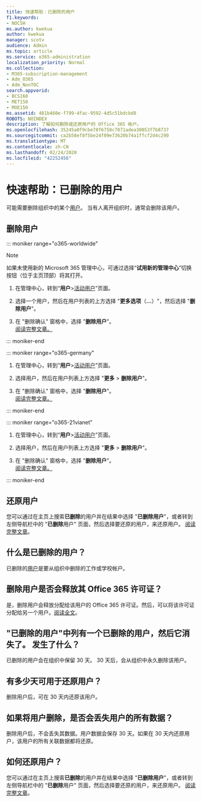 ```yaml
---
title: 快速帮助：已删除的用户
f1.keywords:
- NOCSH
ms.author: kwekua
author: kwekua
manager: scotv
audience: Admin
ms.topic: article
ms.service: o365-administration
localization_priority: Normal
ms.collection:
- M365-subscription-management
- Adm_O365
- Adm_NonTOC
search.appverid:
- BCS160
- MET150
- MOE150
ms.assetid: 481b460e-f799-4fac-9592-4d5c51bdcbd8
ROBOTS: NOINDEX
description: 了解如何删除或还原用户的 Office 365 帐户。
ms.openlocfilehash: 35245a0f9cbe78f6758c7071adea30053f7b8737
ms.sourcegitcommit: ca2b58ef8f5be24f09e73620b74a1ffcf2d4c290
ms.translationtype: MT
ms.contentlocale: zh-CN
ms.lasthandoff: 02/24/2020
ms.locfileid: "42252456"
---
```

# <a name="quick-help-deleted-user"></a>快速帮助：已删除的用户

可能需要删除组织中的某个[用户](../add-users/add-users.md)。 当有人离开组织时，通常会删除该用户。 
  
## <a name="delete-a-user"></a>删除用户

::: moniker range="o365-worldwide"

> [!NOTE]
> 如果未使用新的 Microsoft 365 管理中心，可通过选择“**试用新的管理中心**”切换按钮（位于主页顶部）将其打开。
  
1. 在管理中心，转到“**用户**\><a href="https://go.microsoft.com/fwlink/p/?linkid=834822" target="_blank">活动用户</a>”页面。

2. 选择一个用户，然后在用户列表的上方选择 "**更多选项**（**...**）"，然后选择 "**删除用户**"。
  
3. 在 "删除确认" 窗格中，选择 "**删除用户**"。 <br/>[阅读完整文章。](../add-users/delete-a-user.md)
  
::: moniker-end

::: moniker range="o365-germany"

1. 在管理中心，转到“**用户**\><a href="https://go.microsoft.com/fwlink/p/?linkid=847686" target="_blank">活动用户</a>”页面。  

2. 选择用户，然后在用户列表上方选择 "**更多** > **删除用户**"。
  
3. 在 "删除确认" 窗格中，选择 "**删除用户**"。 <br/>[阅读完整文章。](../add-users/delete-a-user.md)

::: moniker-end

::: moniker range="o365-21vianet"

1. 在管理中心，转到“**用户**\><a href="https://go.microsoft.com/fwlink/p/?linkid=850628" target="_blank">活动用户</a>”页面。 

2. 选择用户，然后在用户列表上方选择 "**更多** > **删除用户**"。
  
3. 在 "删除确认" 窗格中，选择 "**删除用户**"。 <br/>[阅读完整文章。](../add-users/delete-a-user.md)

::: moniker-end

  
## <a name="restore-a-user"></a>还原用户

您可以通过在主页上搜索**已删除**的用户并在结果中选择 "**已删除用户**"，或者转到左侧导航栏中的 "**已删除**用户" 页面，然后选择要还原的用户，来还原用户。 [阅读完整文章](../add-users/delete-a-user.md)。
  
## <a name="what-are-deleted-users"></a>什么是已删除的用户？

已删除的[用户](../add-users/add-users.md)是要从组织中删除的工作或学校帐户。 
  
## <a name="does-deleting-a-user-free-up-their-office-365-license"></a>删除用户是否会释放其 Office 365 许可证？

是，删除用户会释放分配给该用户的 Office 365 许可证。然后，可以将该许可证分配给另一个用户。[阅读全文](../../commerce/licenses/remove-licenses-from-subscription.md)。
  
## <a name="i-had-a-deleted-user-listed-in-deleted-users-and-then-it-disappeared-what-happened"></a>"已删除的用户"中列有一个已删除的用户，然后它消失了。 发生了什么？

已删除的用户会在组织中保留 30 天。 30 天后，会从组织中永久删除该用户。
  
## <a name="how-long-do-i-have-if-i-want-to-restore-a-user"></a>有多少天可用于还原用户？

删除用户后，可在 30 天内还原该用户。
  
## <a name="do-i-lose-all-the-users-data-when-i-delete-them"></a>如果将用户删除，是否会丢失用户的所有数据？

删除用户后，不会丢失其数据。用户数据会保存 30 天。如果在 30 天内还原用户，该用户的所有关联数据都将还原。
  
## <a name="how-do-i-restore-a-user"></a>如何还原用户？

您可以通过在主页上搜索**已删除**的用户并在结果中选择 "**已删除用户**"，或者转到左侧导航栏中的 "**已删除**用户" 页面，然后选择要还原的用户，来还原用户。 [阅读完整文章](../add-users/delete-a-user.md)。
  

